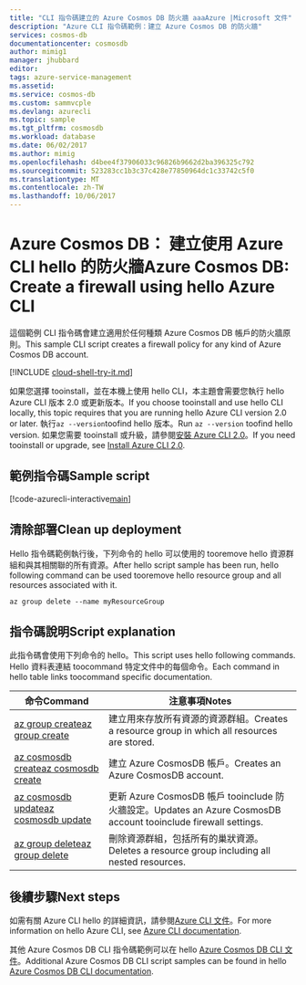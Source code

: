 ```yaml
---
title: "CLI 指令碼建立的 Azure Cosmos DB 防火牆 aaaAzure |Microsoft 文件"
description: "Azure CLI 指令碼範例：建立 Azure Cosmos DB 的防火牆"
services: cosmos-db
documentationcenter: cosmosdb
author: mimig1
manager: jhubbard
editor: 
tags: azure-service-management
ms.assetid: 
ms.service: cosmos-db
ms.custom: sammvcple
ms.devlang: azurecli
ms.topic: sample
ms.tgt_pltfrm: cosmosdb
ms.workload: database
ms.date: 06/02/2017
ms.author: mimig
ms.openlocfilehash: d4bee4f37906033c96826b9662d2ba396325c792
ms.sourcegitcommit: 523283cc1b3c37c428e77850964dc1c33742c5f0
ms.translationtype: MT
ms.contentlocale: zh-TW
ms.lasthandoff: 10/06/2017
---
```

# <a name="azure-cosmos-db-create-a-firewall-using-hello-azure-cli"></a><span data-ttu-id="476f0-103">Azure Cosmos DB： 建立使用 Azure CLI hello 的防火牆</span><span class="sxs-lookup"><span data-stu-id="476f0-103">Azure Cosmos DB: Create a firewall using hello Azure CLI</span></span>

<span data-ttu-id="476f0-104">這個範例 CLI 指令碼會建立適用於任何種類 Azure Cosmos DB 帳戶的防火牆原則。</span><span class="sxs-lookup"><span data-stu-id="476f0-104">This sample CLI script creates a firewall policy for any kind of Azure Cosmos DB account.</span></span> 

[!INCLUDE [cloud-shell-try-it.md](../../../includes/cloud-shell-try-it.md)]

<span data-ttu-id="476f0-105">如果您選擇 tooinstall，並在本機上使用 hello CLI，本主題會需要您執行 hello Azure CLI 版本 2.0 或更新版本。</span><span class="sxs-lookup"><span data-stu-id="476f0-105">If you choose tooinstall and use hello CLI locally, this topic requires that you are running hello Azure CLI version 2.0 or later.</span></span> <span data-ttu-id="476f0-106">執行`az --version`toofind hello 版本。</span><span class="sxs-lookup"><span data-stu-id="476f0-106">Run `az --version` toofind hello version.</span></span> <span data-ttu-id="476f0-107">如果您需要 tooinstall 或升級，請參閱[安裝 Azure CLI 2.0]( /cli/azure/install-azure-cli)。</span><span class="sxs-lookup"><span data-stu-id="476f0-107">If you need tooinstall or upgrade, see [Install Azure CLI 2.0]( /cli/azure/install-azure-cli).</span></span> 

## <a name="sample-script"></a><span data-ttu-id="476f0-108">範例指令碼</span><span class="sxs-lookup"><span data-stu-id="476f0-108">Sample script</span></span>

[!code-azurecli-interactive[main](../../../cli_scripts/cosmosdb/secure-cosmosdb-create-firewall/secure-cosmosdb-create-firewall.sh?highlight=38-42 "Create an Azure Cosmos DB firewall")]

## <a name="clean-up-deployment"></a><span data-ttu-id="476f0-109">清除部署</span><span class="sxs-lookup"><span data-stu-id="476f0-109">Clean up deployment</span></span>

<span data-ttu-id="476f0-110">Hello 指令碼範例執行後，下列命令的 hello 可以使用的 tooremove hello 資源群組和與其相關聯的所有資源。</span><span class="sxs-lookup"><span data-stu-id="476f0-110">After hello script sample has been run, hello following command can be used tooremove hello resource group and all resources associated with it.</span></span>

```azurecli-interactive
az group delete --name myResourceGroup
```

## <a name="script-explanation"></a><span data-ttu-id="476f0-111">指令碼說明</span><span class="sxs-lookup"><span data-stu-id="476f0-111">Script explanation</span></span>

<span data-ttu-id="476f0-112">此指令碼會使用下列命令的 hello。</span><span class="sxs-lookup"><span data-stu-id="476f0-112">This script uses hello following commands.</span></span> <span data-ttu-id="476f0-113">Hello 資料表連結 toocommand 特定文件中的每個命令。</span><span class="sxs-lookup"><span data-stu-id="476f0-113">Each command in hello table links toocommand specific documentation.</span></span>

| <span data-ttu-id="476f0-114">命令</span><span class="sxs-lookup"><span data-stu-id="476f0-114">Command</span></span> | <span data-ttu-id="476f0-115">注意事項</span><span class="sxs-lookup"><span data-stu-id="476f0-115">Notes</span></span> |
|---|---|
| [<span data-ttu-id="476f0-116">az group create</span><span class="sxs-lookup"><span data-stu-id="476f0-116">az group create</span></span>](https://docs.microsoft.com/cli/azure/group#create) | <span data-ttu-id="476f0-117">建立用來存放所有資源的資源群組。</span><span class="sxs-lookup"><span data-stu-id="476f0-117">Creates a resource group in which all resources are stored.</span></span> |
| [<span data-ttu-id="476f0-118">az cosmosdb create</span><span class="sxs-lookup"><span data-stu-id="476f0-118">az cosmosdb create</span></span>](https://docs.microsoft.com/cli/azure/cosmosdb#create) | <span data-ttu-id="476f0-119">建立 Azure CosmosDB 帳戶。</span><span class="sxs-lookup"><span data-stu-id="476f0-119">Creates an Azure CosmosDB account.</span></span> |
| [<span data-ttu-id="476f0-120">az cosmosdb update</span><span class="sxs-lookup"><span data-stu-id="476f0-120">az cosmosdb update</span></span>](https://docs.microsoft.com/cli/azure/cosmosdb#update) | <span data-ttu-id="476f0-121">更新 Azure CosmosDB 帳戶 tooinclude 防火牆設定。</span><span class="sxs-lookup"><span data-stu-id="476f0-121">Updates an Azure CosmosDB account tooinclude firewall settings.</span></span> |
| [<span data-ttu-id="476f0-122">az group delete</span><span class="sxs-lookup"><span data-stu-id="476f0-122">az group delete</span></span>](https://docs.microsoft.com/cli/azure/group#delete) | <span data-ttu-id="476f0-123">刪除資源群組，包括所有的巢狀資源。</span><span class="sxs-lookup"><span data-stu-id="476f0-123">Deletes a resource group including all nested resources.</span></span> |

## <a name="next-steps"></a><span data-ttu-id="476f0-124">後續步驟</span><span class="sxs-lookup"><span data-stu-id="476f0-124">Next steps</span></span>

<span data-ttu-id="476f0-125">如需有關 Azure CLI hello 的詳細資訊，請參閱[Azure CLI 文件](https://docs.microsoft.com/cli/azure/overview)。</span><span class="sxs-lookup"><span data-stu-id="476f0-125">For more information on hello Azure CLI, see [Azure CLI documentation](https://docs.microsoft.com/cli/azure/overview).</span></span>

<span data-ttu-id="476f0-126">其他 Azure Cosmos DB CLI 指令碼範例可以在 hello [Azure Cosmos DB CLI 文件](../cli-samples.md)。</span><span class="sxs-lookup"><span data-stu-id="476f0-126">Additional Azure Cosmos DB CLI script samples can be found in hello [Azure Cosmos DB CLI documentation](../cli-samples.md).</span></span>
